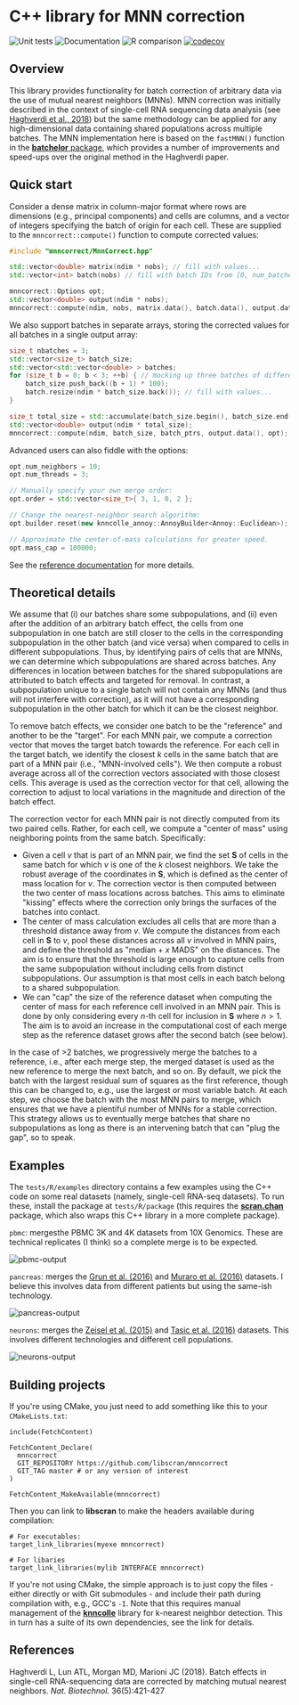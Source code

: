 # C++ library for MNN correction

![Unit tests](https://github.com/libscran/mnncorrect/actions/workflows/run-tests.yaml/badge.svg)
![Documentation](https://github.com/libscran/mnncorrect/actions/workflows/doxygenate.yaml/badge.svg)
![R comparison](https://github.com/libscran/mnncorrect/actions/workflows/compare-R.yaml/badge.svg)
[![codecov](https://codecov.io/gh/libscran/mnncorrect/branch/master/graph/badge.svg?token=J3dxS3MtT1)](https://codecov.io/gh/libscran/mnncorrect)

## Overview

This library provides functionality for batch correction of arbitrary data via the use of mutual nearest neighbors (MNNs).
MNN correction was initially described in the context of single-cell RNA sequencing data analysis (see [Haghverdi et al., 2018](https://doi.org/10.1038/nbt.4091))
but the same methodology can be applied for any high-dimensional data containing shared populations across multiple batches.
The MNN implementation here is based on the `fastMNN()` function in the [**batchelor** package](https://bioconductor.org/packages/batchelor),
which provides a number of improvements and speed-ups over the original method in the Haghverdi paper.

## Quick start

Consider a dense matrix in column-major format where rows are dimensions (e.g., principal components) and cells are columns,
and a vector of integers specifying the batch of origin for each cell.
These are supplied to the `mnncorrect::compute()` function to compute corrected values:

```cpp
#include "mnncorrect/MnnCorrect.hpp"

std::vector<double> matrix(ndim * nobs); // fill with values...
std::vector<int> batch(nobs) // fill with batch IDs from [0, num_batches)

mnncorrect::Options opt;
std::vector<double> output(ndim * nobs);
mnncorrect::compute(ndim, nobs, matrix.data(), batch.data(), output.data(), opt);
```

We also support batches in separate arrays, storing the corrected values for all batches in a single output array:

```cpp
size_t nbatches = 3;
std::vector<size_t> batch_size;
std::vector<std::vector<double> > batches;
for (size_t b = 0; b < 3; ++b) { // mocking up three batches of different size.
    batch_size.push_back((b + 1) * 100);
    batch.resize(ndim * batch_size.back()); // fill with values...
}

size_t total_size = std::accumulate(batch_size.begin(), batch_size.end(), 0);
std::vector<double> output(ndim * total_size);
mnncorrect::compute(ndim, batch_size, batch_ptrs, output.data(), opt);
```

Advanced users can also fiddle with the options: 

```cpp
opt.num_neighbors = 10;
opt.num_threads = 3;

// Manually specify your own merge order:
opt.order = std::vector<size_t>{ 3, 1, 0, 2 };

// Change the nearest-neighbor search algorithm:
opt.builder.reset(new knncolle_annoy::AnnoyBuilder<Annoy::Euclidean>);

// Approximate the center-of-mass calculations for greater speed.
opt.mass_cap = 100000;
```

See the [reference documentation](https://libscran.github.io/mnncorrect) for more details.

## Theoretical details 

We assume that (i) our batches share some subpopulations, and (ii) even after the addition of an arbitrary batch effect,
the cells from one subpopulation in one batch are still closer to the cells in the corresponding subpopulation in the other batch (and vice versa) when compared to cells in different subpopulations.
Thus, by identifying pairs of cells that are MNNs, we can determine which subpopulations are shared across batches. 
Any differences in location between batches for the shared subpopulations are attributed to batch effects and targeted for removal.
In contrast, a subpopulation unique to a single batch will not contain any MNNs (and thus will not interfere with correction), 
as it will not have a corresponding subpopulation in the other batch for which it can be the closest neighbor.

To remove batch effects, we consider one batch to be the "reference" and another to be the "target".
For each MNN pair, we compute a correction vector that moves the target batch towards the reference.
For each cell in the target batch, we identify the closest $k$ cells in the same batch that are part of a MNN pair (i.e., "MNN-involved cells").
We then compute a robust average across all of the correction vectors associated with those closest cells.
This average is used as the correction vector for that cell, allowing the correction to adjust to local variations in the magnitude and direction of the batch effect.

The correction vector for each MNN pair is not directly computed from its two paired cells.
Rather, for each cell, we compute a "center of mass" using neighboring points from the same batch.
Specifically:

- Given a cell $v$ that is part of an MNN pair, we find the set $\mathbf{S}$ of cells in the same batch for which $v$ is one of the $k$ closest neighbors.
  We take the robust average of the coordinates in $\mathbf{S}$, which is defined as the center of mass location for $v$.
  The correction vector is then computed between the two center of mass locations across batches.
  This aims to eliminate "kissing" effects where the correction only brings the surfaces of the batches into contact.
- The center of mass calculation excludes all cells that are more than a threshold distance away from $v$.
  We compute the distances from each cell in $\mathbf{S}$ to $v$, pool these distances across all $v$ involved in MNN pairs, and define the threshold as "median + $x$ MADS" on the distances.
  The aim is to ensure that the threshold is large enough to capture cells from the same subpopulation without including cells from distinct subpopulations.
  Our assumption is that most cells in each batch belong to a shared subpopulation.
- We can "cap" the size of the reference dataset when computing the center of mass for each reference cell involved in an MNN pair.
  This is done by only considering every $n$-th cell for inclusion in $\mathbf{S}$ where $n > 1$.
  The aim is to avoid an increase in the computational cost of each merge step as the reference dataset grows after the second batch (see below).

In the case of >2 batches, we progressively merge the batches to a reference, i.e., after each merge step, the merged dataset is used as the new reference to merge the next batch, and so on.
By default, we pick the batch with the largest residual sum of squares as the first reference, though this can be changed to, e.g., use the largest or most variable batch.
At each step, we choose the batch with the most MNN pairs to merge, which ensures that we have a plentiful number of MNNs for a stable correction.
This strategy allows us to eventually merge batches that share no subpopulations as long as there is an intervening batch that can "plug the gap", so to speak.

## Examples

The `tests/R/examples` directory contains a few examples using the C++ code on some real datasets (namely, single-cell RNA-seq datasets).
To run these, install the package at `tests/R/package` (this requires the [**scran.chan**](https://github.com/LTLA/scran.chan) package, which also wraps this C++ library in a more complete package).

`pbmc`: mergesthe PBMC 3K and 4K datasets from 10X Genomics.
These are technical replicates (I think) so a complete merge is to be expected.

![pbmc-output](https://raw.githubusercontent.com/libscran/mnncorrect/images/tests/R/examples/pbmc/output.png)

`pancreas`: merges the [Grun et al. (2016)](https://dx.doi.org/10.1016%2Fj.stem.2016.05.010) and [Muraro et al. (2016)](https://doi.org/10.1016/j.cels.2016.09.002) datasets.
I believe this involves data from different patients but using the same-ish technology.

![pancreas-output](https://raw.githubusercontent.com/libscran/mnncorrect/images/tests/R/examples/pancreas/output.png)

`neurons`: merges the [Zeisel et al. (2015)](https://doi.org/10.1126/science.aaa1934) and [Tasic et al. (2016)](https://doi.org/10.1038/nn.4216) datasets.
This involves different technologies and different cell populations.

![neurons-output](https://raw.githubusercontent.com/libscran/mnncorrect/images/tests/R/examples/neurons/output.png)

## Building projects

If you're using CMake, you just need to add something like this to your `CMakeLists.txt`:

```
include(FetchContent)

FetchContent_Declare(
  mnncorrect
  GIT_REPOSITORY https://github.com/libscran/mnncorrect
  GIT_TAG master # or any version of interest
)

FetchContent_MakeAvailable(mnncorrect)
```

Then you can link to **libscran** to make the headers available during compilation:

```
# For executables:
target_link_libraries(myexe mnncorrect)

# For libaries
target_link_libraries(mylib INTERFACE mnncorrect)
```

If you're not using CMake, the simple approach is to just copy the files - either directly or with Git submodules - and include their path during compilation with, e.g., GCC's `-I`.
Note that this requires manual management of the [**knncolle**](https://github.com/knncolle/knncolle) library for k-nearest neighbor detection.
This in turn has a suite of its own dependencies, see the link for details.

## References

Haghverdi L, Lun ATL, Morgan MD, Marioni JC (2018).
Batch effects in single-cell RNA-sequencing data are corrected by matching mutual nearest neighbors.
_Nat. Biotechnol._ 36(5):421-427
